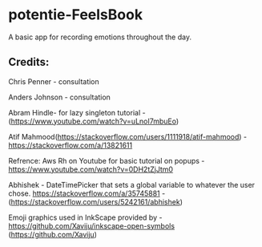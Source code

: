 # potentie-FeelsBook
A basic app for recording emotions throughout the day.

## Credits:

Chris Penner - consultation

Anders Johnson - consultation

Abram Hindle- for lazy singleton tutorial - (https://www.youtube.com/watch?v=uLnoI7mbuEo)

Atif Mahmood(https://stackoverflow.com/users/1111918/atif-mahmood) - https://stackoverflow.com/a/13821611

Refrence: Aws Rh on Youtube for basic tutorial on popups - https://www.youtube.com/watch?v=0DH2tZjJtm0

Abhishek - DateTimePicker that sets a global variable to whatever the user chose. https://stackoverflow.com/a/35745881 -  (https://stackoverflow.com/users/5242161/abhishek)

Emoji graphics used in InkScape provided by - https://github.com/Xaviju/inkscape-open-symbols (https://github.com/Xaviju)
